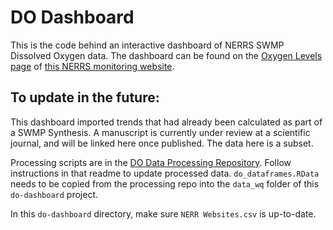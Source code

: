 # DO Dashboard  

This is the code behind an interactive dashboard of NERRS SWMP Dissolved Oxygen data. The dashboard can be found on the [Oxygen Levels page](https://sites.google.com/nerra.org/nerrs-state-of-the-estuary/oxygen-levels?authuser=0) of [this NERRS monitoring website](https://sites.google.com/nerra.org/nerrs-state-of-the-estuary/home).  


## To update in the future:  

This dashboard imported trends that had already been calculated as part of a SWMP Synthesis. A manuscript is currently under review at a scientific journal, and will be linked here once published. The data here is a subset.  

Processing scripts are in the [DO Data Processing Repository](https://github.com/nerrscdmo/do-data-processing). Follow instructions in that readme to update processed data. `do_dataframes.RData` needs to be copied from the processing repo into the `data_wq` folder of this `do-dashboard` project.  

In this `do-dashboard` directory, make sure `NERR Websites.csv` is up-to-date.

